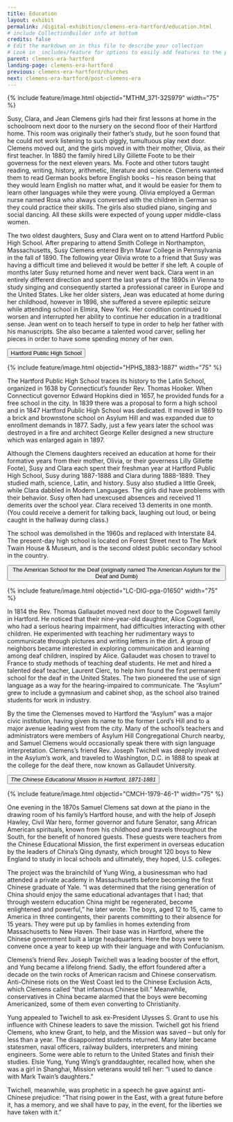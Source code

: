 ```yaml
---
title: Education
layout: exhibit
permalink: /digital-exhibition/clemens-era-hartford/education.html
# include CollectionBuilder info at bottom
credits: false
# Edit the markdown on in this file to describe your collection
# Look in _includes/feature for options to easily add features to the page
parent: clemens-era-hartford
landing-page: clemens-era-hartford
previous: clemens-era-hartford/churches
next: clemens-era-hartford/post-clemens-era
---
```


{% include feature/image.html objectid="MTHM_371-32S979" width="75" %}

Susy, Clara, and Jean Clemens girls had their first lessons at home in the schoolroom next door to the nursery on the second floor of their Hartford home. This room was originally their father’s study, but he soon found that he could not work listening to such giggly, tumultuous play next door. Clemens moved out, and the girls moved in with their mother, Olivia, as their first teacher. In 1880 the family hired Lilly Gillette Foote to be their governess for the next eleven years. Ms. Foote and other tutors taught reading, writing, history, arithmetic, literature and science. Clemens wanted them to read German books before English books – his reason being that they would learn English no matter what, and it would be easier for them to learn other languages while they were young. Olivia employed a German nurse named Rosa who always conversed with the children in German so they could practice their skills. The girls also studied piano, singing and social dancing. All these skills were expected of young upper middle-class women.

The two oldest daughters, Susy and Clara went on to attend Hartford Public High School. After preparing to attend Smith College in Northampton, Massachusetts, Susy Clemens entered Bryn Mawr College in Pennsylvania in the fall of 1890. The following year Olivia wrote to a friend that Susy was having a difficult time and believed it would be better if she left. A couple of months later Susy returned home and never went back. Clara went in an entirely different direction and spent the last years of the 1890s in Vienna to study singing and consequently started a professional career in Europe and the United States. Like her older sisters, Jean was educated at home during her childhood, however in 1896, she suffered a severe epileptic seizure while attending school in Elmira, New York. Her condition continued to worsen and interrupted her ability to continue her education in a traditional sense. Jean went on to teach herself to type in order to help her father with his manuscripts. She also became a talented wood carver, selling her pieces in order to have some spending money of her own.

<button type="button" class="collapsible">Hartford Public High School</button>
<div class="content">
  {% include feature/image.html objectid="HPHS_1883-1887" width="75" %}
  <p>The Hartford Public High School traces its history to the Latin School, organized in 1638 by Connecticut’s founder Rev. Thomas Hooker. When Connecticut governor Edward Hopkins died in 1657, he provided funds for a free school in the city. In 1839 there was a proposal to form a high school and in 1847 Hartford Public High School was dedicated. It moved in 1869 to a brick and brownstone school on Asylum Hill and was expanded due to enrollment demands in 1877. Sadly, just a few years later the school was destroyed in a fire and architect George Keller designed a new structure which was enlarged again in 1897. </p>
<p>Although the Clemens daughters received an education at home for their formative years from their mother, Olivia, or their governess Lilly Gillette Foote), Susy and Clara each spent their freshman year at Hartford Public High School, Susy during 1887-1888 and Clara during 1888-1889. They studied math, science, Latin, and history. Susy also studied a little Greek, while Clara dabbled in Modern Languages. The girls did have problems with their behavior. Susy often had unexcused absences and received 11 demerits over the school year. Clara received 13 demerits in one month. (You could receive a demerit for talking back, laughing out loud, or being caught in the hallway during class.)  </p>
<p>The school was demolished in the 1960s and replaced with Interstate 84. The present-day high school is located on Forest Street next to The Mark Twain House & Museum, and is the second oldest public secondary school in the country.  </p>
</div>

<button type="button" class="collapsible">The American School for the Deaf (originally named The American Asylum for the Deaf and Dumb)</button>
<div class="content">
  {% include feature/image.html objectid="LC-DIG-pga-01650" width="75" %}
  <p>In 1814 the Rev. Thomas Gallaudet moved next door to the Cogswell family in Hartford. He noticed that their nine-year-old daughter, Alice Cogswell, who had a serious hearing impairment, had difficulties interacting with other children. He experimented with teaching her rudimentary ways to communicate through pictures and writing letters in the dirt. A group of neighbors became interested in exploring communication and learning among deaf children, inspired by Alice. Gallaudet was chosen to travel to France to study methods of teaching deaf students. He met and hired a talented deaf teacher, Laurent Clerc, to help him found the first permanent school for the deaf in the United States. The two pioneered the use of sign language as a way for the hearing-impaired to communicate. The “Asylum” grew to include a gymnasium and cabinet shop, as the school also trained students for work in industry.</p>
 <p>By the time the Clemenses moved to Hartford the “Asylum” was a major civic institution, having given its name to the former Lord’s Hill and to a major avenue leading west from the city. Many of the school’s teachers and administrators were members of Asylum Hill Congregational Church nearby, and Samuel Clemens would occasionally speak there with sign language interpretation.  Clemens’s friend Rev. Joseph Twichell was deeply involved in the Asylum’s work, and traveled to Washington, D.C. in 1888 to speak at the college for the deaf there, now known as Gallaudet University. </p>
</div>

<button type="button" class="collapsible">_The Chinese Educational Mission in Hartford, 1871-1881_</button>
<div class="content">
  {% include feature/image.html objectid="CMCH-1979-46-1" width="75" %}
  <p>One evening in the 1870s Samuel Clemens sat down at the piano in the drawing room of his family’s Hartford house,  and with the help of Joseph Hawley, Civil War hero, former governor and future Senator, sang African American spirituals, known from his childhood and travels throughout the South, for the benefit of honored guests. These guests were teachers from the Chinese Educational Mission, the first experiment in overseas education by the leaders of China’s Qing dynasty, which brought 120 boys to New England to study in local schools and ultimately, they hoped, U.S. colleges.</p>
  <p>The project was the brainchild of Yung Wing, a businessman who had attended a private academy in Massachusetts before becoming the first Chinese graduate of Yale. “I was determined that the rising generation of China should enjoy the same educational advantages that I had; that through western education China might be regenerated, become enlightened and powerful,” he later wrote. The boys, aged 12 to 15, came to America in three contingents, their parents committing to their absence for 15 years. They were put up by families in homes extending from Massachusetts to New Haven. Their base was in Hartford, where the Chinese government built a large headquarters. Here the boys were to convene once a year to keep up with their language and with Confucianism.</p>
  <p>Clemens’s friend Rev. Joseph Twichell was a leading booster of the effort, and Yung became a lifelong friend. Sadly, the effort foundered after a decade on the twin rocks of American racism and Chinese conservatism. Anti-Chinese riots on the West Coast led to the Chinese Exclusion Acts, which Clemens called “that infamous Chinese bill.” Meanwhile, conservatives in China became alarmed that the boys were becoming Americanized, some of them even converting to Christianity.</p>
  <p>Yung appealed to Twichell to ask ex-President Ulysses S. Grant  to use his influence with Chinese leaders to save the mission. Twichell got his friend Clemens, who knew Grant, to help, and the Mission was saved – but only for less than a year. The disappointed students returned. Many later became statesmen, naval officers, railway builders, interpreters and mining engineers. Some were able to return to the United States and finish their studies. Elsie Yung, Yung Wing’s granddaughter, recalled how, when she was a girl in Shanghai, Mission veterans would tell her: “I used to dance with Mark Twain’s daughters.”</p>
  <p>Twichell, meanwhile, was prophetic in a speech he gave against anti-Chinese prejudice: “That rising power in the East, with a great future before it, has a memory, and we shall have to pay, in the event, for the liberties we have taken with it.” </p>
</div>
